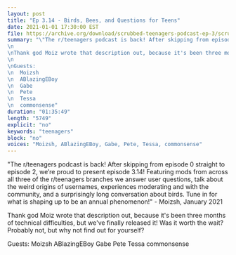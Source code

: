 ```yaml
---
layout: post
title: "Ep 3.14 - Birds, Bees, and Questions for Teens"
date: 2021-01-01 17:30:00 EST
file: https://archive.org/download/scrubbed-teenagers-podcast-ep-3/scrubbed%20teenagers%20Podcast%20Ep%203.mp3
summary: "\"The r/teenagers podcast is back! After skipping from episode 0 straight to episode 2, we’re proud to present episode 3.14! Featuring mods from across all three of the r/teenagers branches we answer user questions, talk about the weird origins of usernames, experiences moderating and with the community, and a surprisingly long conversation about birds. Tune in for what is shaping up to be an annual phenomenon!\" - Moizsh, January 2021
\n
\nThank god Moiz wrote that description out, because it's been three months of technical difficulties, but we've finally released it! Was it worth the wait? Probably not, but why not find out for yourself?
\n
\nGuests:
\n  Moizsh
\n  ABlazingEBoy
\n  Gabe
\n  Pete
\n  Tessa
\n  commonsense"
duration: "01:35:49" 
length: "5749"
explicit: "no" 
keywords: "teenagers"
block: "no" 
voices: "Moizsh, ABlazingEBoy, Gabe, Pete, Tessa, commonsense"
---
```


"The r/teenagers podcast is back! After skipping from episode 0 straight to episode 2, we’re proud to present episode 3.14! Featuring mods from across all three of the r/teenagers branches we answer user questions, talk about the weird origins of usernames, experiences moderating and with the community, and a surprisingly long conversation about birds. Tune in for what is shaping up to be an annual phenomenon!" - Moizsh, January 2021

Thank god Moiz wrote that description out, because it's been three months of technical difficulties, but we've finally released it! Was it worth the wait? Probably not, but why not find out for yourself?

Guests:
    Moizsh
    ABlazingEBoy
    Gabe
    Pete
    Tessa
    commonsense